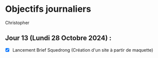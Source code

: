 # Objectifs journaliers

Christopher

## Jour 13 (Lundi 28 Octobre 2024) :

- [X] Lancement Brief  Squedrong (Création d'un site à partir de maquette)
